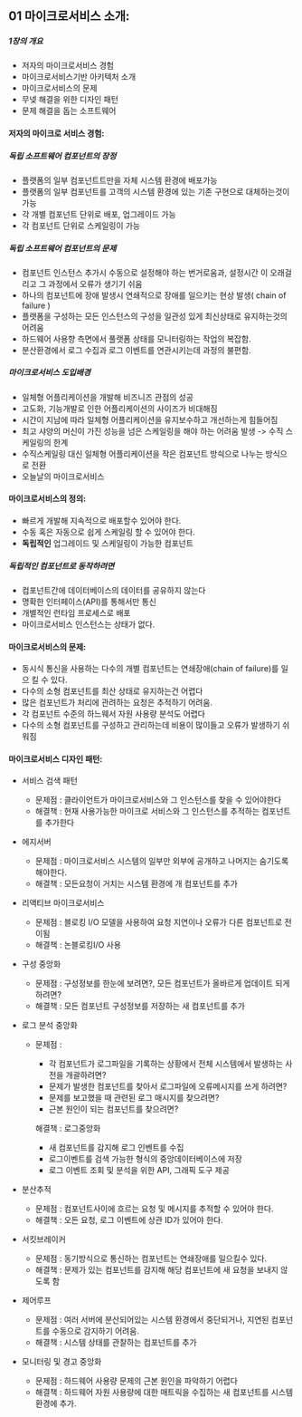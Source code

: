 ## 01 마이크로서비스 소개:

##### 1장의 개요

- 저자의 마이크로서비스 경험
- 마이크로서비스기반 아키텍처 소개
- 마이크로서비스의 문제
- 무넺 해결을 위한 디자인 패턴
- 문제 해결을 돕는 소프트웨어



#### 저자의 마이크로 서비스 경험:

##### 독립 소프트웨어 컴포넌트의 장정

- 플랫폼의 일부 컴포넌트트만을 자체 시스템 환경에 배포가능
- 플랫폼의 일부 컴포넌트를 고객의 시스템 환경에 있는 기존 구현으로 대체하는것이 가능
- 각 개별 컴포넌트 단위로 배포, 업그레이드 가능
- 각 컴포넌트 단위로 스케일링이 가능

##### 독립 소프트웨어 컴포넌트의 문제

- 컴포넌트 인스턴스 추가시 수동으로 설정해야 하는 번거로움과, 설정시간 이 오래걸리고 그 과정에서 오류가 생기기 쉬움
- 하나의 컴포넌트에 장애 발생시 연쇄적으로 장애를 일으키는 현상 발생( chain of failure )
- 플랫폼을 구성하는 모든 인스턴스의 구성을 일관성 있게 최신상태로 유지하는것의 어려움
- 하드웨어 사용향 측면에서 풀랫폼 상태를 모니터링하는 작업의 복잡함.
- 분산환경에서 로그 수집과 로그 이벤트를 연관시키는데 과정의 불편함.

##### 마이크로서비스 도입배경

- 일체형 어플리케이션을 개발해 비즈니즈 관점의 성공
- 고도화, 기능개발로 인한 어플리케이션의 사이즈가 비대해짐
- 시간이 지남에 따라 일체형 어플리케이션을 유지보수하고 개선하는게 힘들어짐
- 최고 샤양의 머신이 가진 성능을 넘은 스케일링을 해야 하는 어려움 발생 -> 수직 스케일링의 한계
- 수직스케일링 대신 일체형 어플리케이션을 작은 컴포넌트 방싁으로 나누는 방식으로 전환
- 오늘날의 마이크로서비스



#### 마이크로서비스의 정의:

- 빠르게 개발해 지속적으로 배포할수 있어야 한다.
- 수동 혹은 자동으로 쉽게 스케일링 할 수 있어야 한다.
- **독립적인** 업그레이드 및 스케일링이 가능한 컴포넌트

##### 독립적인 컴포넌트로 동작하려면

- 컴포넌트간에 데이터베이스의 데이터를 공유하지 않는다
- 명확한 인터페이스(API)를 통해서만 통신
- 개별적인 런타임 프로세스로 배포
- 마이크로서비스 인스턴스는 상태가 없다.



#### 마이크로서비스의 문제:

- 동시식 통신을 사용하는 다수의 개별 컴포넌트는 연쇄장애(chain of failure)를 일으 킬 수 있다.
- 다수의 소형 컴포넌트를 최산 상태로 유지하는건 어렵다
- 많은 컴포넌트가 처리에 관려하는 요청은 추적하기 어려움.
- 각 컴포넌트 수준의 하느웨서 자원 사용량 분석도 어렵다
- 다수의 소형 컴포넌트를 구성하고 관리하는데 비용이 많이들고 오류가 발생하기 쉬워짐



#### 마이크로서비스 디자인 패턴:

- 서비스 검색 패턴

  - 문제점 : 클라이언트가 마이크로서비스와 그 인스턴스를 찾을 수 있어야한다
  - 해결책 : 현재 사용가능한 마이크로 서비스와 그 인스턴스를 추적하는 컴포넌트를 추가한다

- 에지서버

  - 문제점 : 마이크로서비스 시스템의 일부만 외부에 공개하고 나머지는 숨기도록 해야한다.
  - 해결책 :  모든요청이 거치는 시스템 환경에 개 컴포넌트를 추가

- 리액티브 마이크로서비스

  - 문제점 : 블로킹 I/O 모델을 사용하여 요청 지연이나 오류가 다른 컴포넌트로 전이됨
  - 해결책 : 논블로킹I/O 사용

- 구성 중앙화

  - 문제점 : 구성정보를 한눈에 보려면?, 모든 컴포넌트가 올바르게 업데이트 되게 하려면?
  - 해결책 : 모든 컴포넌트 구성정보를 저장하는 새 컴포넌트를 추가

- 로그 분석 중앙화

  - 문제점 : 

    - 각 컴포넌트가 로그파일을 기록하는 상황에서 전체 시스템에서 발생하는 사전을 개괄하려면?
    - 문제가 발생한 컴포넌트를 찾아서 로그파일에 오류메시지를 쓰게 하려면?
    - 문제를 보고했을 때 관련된 로그 매시지를 찾으려면?
    - 근본 원인이 되는 컴포넌트를 찾으려면?

    해결책 : 로그중앙화

    - 새 컴포넌트를 감지해 로그 인벤트를 수집
    - 로그이벤트를 검색 가능한 형식의 중앙데이터베이스에 저장
    - 로그 이벤트 조회 및 분석을 위한 API, 그래픽 도구 제공

- 분산추적

  - 문제점 : 컴포넌트사이에 흐르는 요청 및 메시지를 추적할 수 있어야 한다.
  - 해결책 : 오든 요청, 로그 이벤트에 상관  ID가 있어야 한다.

- 서킷브레이커 

  - 문제점 : 동기방식으로 통신하는 컴포넌트는 연쇄장애를 일으킬수 있다.
  - 해결책 : 문제가 있는 컴포넌트를 감지해 해당 컴포넌트에 새 요청을 보내지 않도록 함

- 제어루프

  - 문제점 : 여러 서버에 분산되어있는 시스템 환경에서 중단되거나, 지연된 컴포넌트를 수동으로 감지하기 어려움.
  - 해결책 : 시스템 상태를 관찰하는 컴포넌트를 추가

- 모니터링 및 경고 중앙화

  - 문제점 : 하드웨어 사용량 문제의 근본 원인을 파악하기 어렵다
  - 해결책 : 하드웨어 자원 사용량에 대한 매트릭을 수집하는 새 컴포넌트를 시스템 환경에 추가.



